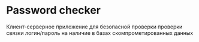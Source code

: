 # Password checker
Клиент-серверное приложение для безопасной проверки проверки связки логин/пароль на наличие в базах скомпрометированных данных
